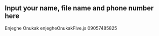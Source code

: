 ## Input your name, file name and phone number here
Enjeghe Onukak enjegheOnukakFive.js 09057485825

